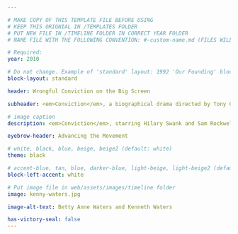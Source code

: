 ```yaml
---

# MAKE COPY OF THIS TEMPLATE FILE BEFORE USING
# KEEP THIS ORIGNIAL IN /TEMPLATES FOLDER
# PUT NEW FILE IN /TIMELINE FOLDER IN CORRECT YEAR FOLDER
# NAME FILE WITH THE FOLLOWING CONVENTION: #-custom-name.md (FILES WILL BE DISPLAYED IN SORTED NUMBER ORDER)

# Required:
year: 2010

# Do not change. Example of 'standard' layout: 1992 'Our Founding' block. 
block-layout: standard

header: Wrongful Conviction on the Big Screen

subheader: <em>Conviction</em>, a biographical drama directed by Tony Goldwyn on exoneree <strong>Kenneth Waters</strong>, premieres. Mr. Goldwyn later joins the Innocence Project’s board of directors in 2017.

# image caption
description: <em>Conviction</em>, starring Hilary Swank and Sam Rockwell, follows Betty Anne Waters (pictured left) as she works tirelessly to exonerate her brother Kenneth (pictured right). Mr. Waters was wrongly convicted of a 1980 murder in Massachusetts before he was exonerated in 2001.  

eyebrow-header: Advancing the Movement

# white, black, blue, beige, beige2 (default: white)
theme: black

# accent-blue, tan, blue, darker-blue, light-beige, light-beige2 (default: light-beige)
block-left-accent: white

# Put image file in web/assets/images/timeline folder
image: kenny-waters.jpg

image-alt-text: Betty Anne Waters and Kenneth Waters

has-victory-seal: false
---
```

